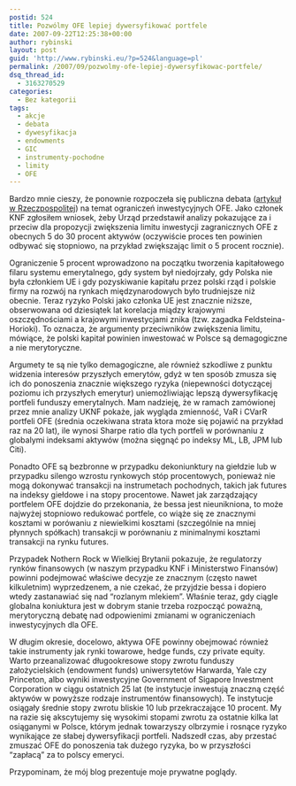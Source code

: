 ```yaml
---
postid: 524
title: Pozwólmy OFE lepiej dywersyfikować portfele
date: 2007-09-22T12:25:38+00:00
author: rybinski
layout: post
guid: 'http://www.rybinski.eu/?p=524&language=pl'
permalink: /2007/09/pozwolmy-ofe-lepiej-dywersyfikowac-portfele/
dsq_thread_id:
  - 3163270529
categories:
  - Bez kategorii
tags:
  - akcje
  - debata
  - dywesyfikacja
  - endowments
  - GIC
  - instrumenty-pochodne
  - limity
  - OFE
---
```

Bardzo mnie cieszy, że ponownie rozpoczeła się publiczna debata ([artykuł w Rzeczpospolitej](http://www.rzeczpospolita.pl/gazeta/wydanie_070922/ekonomia/ekonomia_a_5.html?k=on;t=2007092220070922)) na temat ograniczeń inwestycyjnych OFE. Jako członek KNF zgłosiłem wniosek, żeby Urząd przedstawił analizy pokazujące za i przeciw dla propozycji zwiększenia limitu inwestycji zagranicznych OFE z obecnych 5 do 30 procent aktywów (oczywiście proces ten powinien odbywać się stopniowo, na przykład zwiększając limit o 5 procent rocznie).

Ograniczenie 5 procent wprowadzono na początku tworzenia kapitałowego filaru systemu emerytalnego, gdy system był niedojrzały, gdy Polska nie była członkiem UE i gdy pozyskiwanie kapitału przez polski rząd i polskie firmy na rozwój na rynkach międzynarodowych było trudniejsze niż obecnie. Teraz ryzyko Polski jako członka UE jest znacznie niższe, obserwowana od dziesiątek lat korelacja miądzy krajowymi oszczędnościami a krajowymi inwestycjami znika (tzw. zagadka Feldsteina-Horioki). To oznacza, że argumenty przeciwników zwiększenia limitu, mówiące, że polski kapitał powinien inwestować w Polsce są demagogiczne a nie merytoryczne. 

Argumety te są nie tylko demagogiczne, ale również szkodliwe z punktu widzenia interesów przyszłych emerytów, gdyż w ten sposób zmusza się ich do ponoszenia znacznie większego ryzyka (niepewności dotyczącej poziomu ich przyszłych emerytur) uniemożliwiając lepszą dywersyfikację portfeli funduszy emerytalnych. Mam nadzieję, że w ramach zamówionej przez mnie analizy UKNF pokaże, jak wygląda zmienność, VaR i CVarR portfeli OFE (średnia oczekiwana strata ktora może się pojawić na przykład raz na 20 lat), ile wynosi Sharpe ratio dla tych portfeli w porównaniu z globalymi indeksami aktywów (można sięgnąć po indeksy ML, LB, JPM lub Citi). 

Ponadto OFE są bezbronne w przypadku dekoniunktury na giełdzie lub w przypadku silengo wzrostu rynkowych stóp procentowych, ponieważ nie mogą dokonywać transakcji na instrumetach pochodnych, takich jak futures na indeksy giełdowe i na stopy procentowe. Nawet jak zarządzający portfelem OFE dojdzie do przekonania, że bessa jest nieunikniona, to może najwyżej stopniowo redukować portfele, co wiąże się ze znacznymi kosztami w porówaniu z niewielkimi kosztami (szczególnie na mniej płynnych spółkach) transakcji w porównaniu z minimalnymi kosztami transakcji na rynku futures.

Przypadek Nothern Rock w Wielkiej Brytanii pokazuje, że regulatorzy rynków finansowych (w naszym przypadku KNF i Ministerstwo Finansów) powinni podejmować właściwe decyzje ze znacznym (często nawet kilkuletnim) wyprzedzenem, a nie czekać, że przyjdzie bessa i dopiero wtedy zastanawiać się nad “rozlanym mlekiem”. Właśnie teraz, gdy ciągle globalna koniuktura jest w dobrym stanie trzeba rozpocząć poważną, merytoryczną debatę nad odpowienimi zmianami w ograniczeniach inwestycyjnych dla OFE.

W długim okresie, docelowo, aktywa OFE powinny obejmować również takie instrumenty jak rynki towarowe, hedge funds, czy private equity. Warto przeanalizować długookresowe stopy zwrotu funduszy założycielskich (endowment funds) uniwersytetów Harwarda, Yale czy Princeton, albo wyniki inwestycyjne Government of Sigapore Investment Corporation w ciągu ostatnich 25 lat (te instytucje inwestują znaczną część aktywów w powyższe rodzaje instrumentów finansowych). Te instytucje osiągały średnie stopy zwrotu bliskie 10 lub przekraczające 10 procent. My na razie się akscytujemy się wysokimi stopami zwrotu za ostatnie kilka lat osiąganymi w Polsce, którym jednak towarzyszy olbrzymie i rosnące ryzyko wynikające ze słabej dywersyfikacji portfeli. Nadszedł czas, aby przestać zmuszać OFE do ponoszenia tak dużego ryzyka, bo w przyszłości “zapłacą” za to polscy emeryci.

Przypominam, że mój blog prezentuje moje prywatne poglądy.
